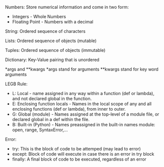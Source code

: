 Numbers: Store numerical information and come in two form:
- Integers - Whole Numbers
- Floating Point - Numbers with a decimal

String: Ordered sequence of characters

Lists: Ordered sequence of objects (mutable)

Tuples: Ordered sequence of objects (immutable)

Dictionary: Key-Value pairing that is unordered

*args and **kwargs
*args stand for arguments
**kwargs stand for key word arguments

LEGB Rule:
- L: Local - name assigned in any way within a function (def or lambda), and not declared global in the function.
- E: Enclosing function locals - Names in the local scope of any and all enclosing functions (def or lambda), from inner to outer.
- G: Global (module) - Names assigned at the top-level of a module file, or declared global in a def within the file.
- B: Built-in (Python) - Names preassigned in the built-in names module: open, range, SyntaxError,...

Error:
- try: This is the block of code to be attemped (may lead to error)
- except: Block of code will execute in case there is an error in try block
- finally: A final block of code to be executed, regardless of an error
